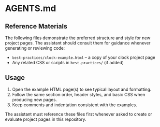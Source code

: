 # AGENTS.md
## Reference Materials
The following files demonstrate the preferred structure and style for new
project pages. The assistant should consult them for guidance whenever
generating or reviewing code:

- `best-practices/clock-example.html` – a copy of your clock project page
- Any related CSS or scripts in `best-practices/` (if added)

## Usage
1. Open the example HTML page(s) to see typical layout and formatting.
2. Follow the same section order, header styles, and basic CSS when
   producing new pages.
3. Keep comments and indentation consistent with the examples.

The assistant must reference these files first whenever asked to create or
evaluate project pages in this repository.
